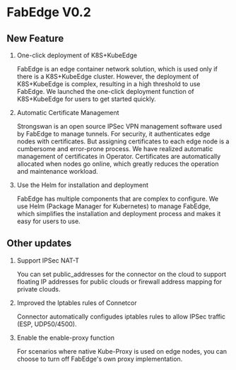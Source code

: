 # FabEdge V0.2

## New Feature

1. One-click deployment of K8S+KubeEdge

   FabEdge is an edge container network solution, which is used only if there is a K8S+KubeEdge cluster. However, the deployment of K8S+KubeEdge is complex, resulting in a high threshold to use FabEdge. We launched the one-click deployment function of K8S+KubeEdge for users to get started quickly.  

2. Automatic Certificate Management

   Strongswan is an open source IPSec VPN management software used by FabEdge to manage tunnels. For security, it authenticates edge nodes with certificates. But assigning certificates to each edge node is a cumbersome and error-prone process. We have realized automatic management of certificates in Operator. Certificates are automatically allocated when nodes go online, which greatly reduces the operation and maintenance workload.

3. Use the Helm for installation and deployment 

   FabEdge has multiple components that are complex to configure. We use Helm (Package Manager for Kubernetes) to manage FabEdge, which simplifies the installation and deployment process and makes it easy for users to use.  

## Other updates

1. Support IPSec NAT-T

   You can set public_addresses for the connector on the cloud to support floating IP addresses for public clouds or firewall address mapping for private clouds.  

2. Improved the Iptables rules of Connetcor

   Connector automatically configudes iptables rules to allow IPSec traffic (ESP, UDP50/4500).  

3. Enable the enable-proxy function 

   For scenarios where native Kube-Proxy is used on edge nodes, you can choose to turn off FabEdge's own proxy implementation.  

